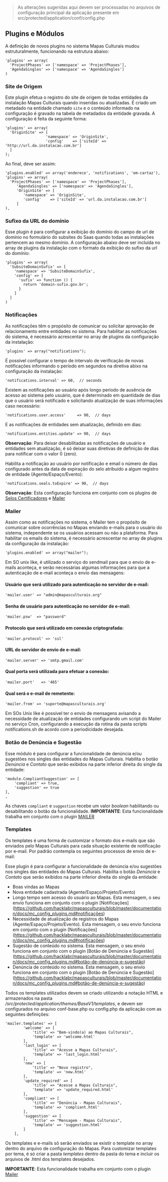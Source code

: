 > As alterações sugeridas aqui devem ser processadas no arquivos de configuração principal da aplicação presente em src/protected/application/conf/config.php

## Plugins e Módulos

A definição de novos plugins no sistema Mapas Culturais mudou estruturalmente, funcionando na estrutura abaixo:

```
'plugins' => array(
  'ProjectPhases' => ['namespace' => 'ProjectPhases'],
  'AgendaSingles' => ['namespace' => 'AgendaSingles']
)
```
### Site de Origem
Este plugin efetua o registro do site de origem de todas entidades da instalação Mapas Culturais quando inseridas ou atualizadas. É criado um metadado na entidade chamado ```site``` e o conteúdo informado na configuração é gravado na tabela de metadados da entidade gravada. A configuração é feita da seguinte forma:

```
'plugins' => array(
  'OriginSite' => [
                  'namespace' => 'OriginSite',
                  'config'    => ['siteId' => 'http://url.da.instalacao.com.br']
  ]
);
```

Ao final, deve ser assim:

```
'plugins.enabled' => array('endereco', 'notifications', 'em-cartaz'),
'plugins' => array(
  'ProjectPhases' => ['namespace' => 'ProjectPhases'],
     'AgendaSingles' => ['namespace' => 'AgendaSingles'],
     'OriginSite' => [
        'namespace' => 'OriginSite',
        'config'    => ['siteId' => 'url.da.instalacao.com.br']
     ]
),
```
### Sufixo da URL do domínio
Esse plugin é para configurar a exibição do domínio do campo de url de domínio no formulário do subsites do Saas quando todas as instalações pertencem ao mesmo domínio. A configuração abaixo deve ser incluída no array de plugins da instalação com o formato da exibição do sufixo da url do domínio:

```
'plugins' => array(
  'SubsiteDomainSufix' => [
    'namespace' => 'SubsiteDomainSufix',
    'config' => [
      'sufix' => function () {
        return 'domain-sufix.gov.br';
      }
    ]
  ]
)
```

### Notificações
As notificações têm o propósito de comunicar ou solicitar aprovação de relacionamento entre entidades no sistema.
Para habilitar as notificações do sistema, é necessário acrescentar no array de plugins da configuração da instalação:

```
'plugins' => array("notifications");
```

É possível configurar o tempo de intervalo de verificação de novas notificações informando o período em segundos na diretiva abixo na configuração da instalação:

```
'notifications.interval' => 60,  // seconds
```

Existem as notificações ao usuário após longo período de ausência de acesso ao sistema pelo usuário, que é determinado em quantidade de dias que o usuário será notificado e solicitando atualização de suas informações caso necessário:
```
'notifications.user.access'     => 90,  // days
```
E as notificações de entidades sem atualização, definido em dias:
```
'notifications.entities.update' => 90,  // days
```
**Observação**: Para deixar desabilitadas as notificações de usuário e entidades sem atualização, é só deixar suas diretivas de definição de dias para notificar com o valor 0 (zero).

Habilita a notificação ao usuário por notificação e email o número de dias configurado antes da data de expiração do selo atribuído a algum registro de entidade (Agente/Espaço/Evento):
```
'notifications.seals.toExpire' => 90,  // days
```
**Observação**: Esta configuração funciona em conjunto com os plugins de [Selos Certificadores](https://github.com/hacklabr/mapasculturais/blob/master/documentation/docs/mc_config_seal.md) e [Mailer](https://github.com/hacklabr/mapasculturais/blob/master/documentation/docs/mc_config_plugins.md#mailer)

### Mailer
Assim como as notificações no sistema, o Mailer tem o propósito de comunicar sobre ocorrências no Mapas enviando e-mails para o usuário do sistema, independente se os usuários acessam ou não a plataforma.
Para habilitar os emails do sistema, é necessário acrescentar no array de plugins da configuração da instalação:

```
'plugins.enabled' => array("mailer");
```

Em SO unix like, é utilizado o serviço do sendmail para que o envio de e-mails aconteça, e serão necessárias algumas informações para que a autenticação de e-mail aconteça o envio das mensagens:

#### Usuário que será utilizado para autenticação no servidor de e-mail:
```
'mailer.user' => "admin@mapasculturais.org"
```
#### Senha de usuário para autenticação no servidor de e-mail:
```
'mailer.psw'  => "password"
```
#### Protocolo que será utilizado em conexão criptografada:
```
'mailer.protocol' => 'ssl'
```
#### URL do servidor de envio de e-mail:
```
'mailer.server' => 'smtp.gmail.com'
```
#### Qual porta será utilizada para efetuar a conexão:
```
'mailer.port'   => '465'
```
#### Qual será o e-mail de remetente:
```
'mailer.from' => 'suporte@mapasculturais.org'
```
Em SOs Unix like é possível ter o envio de mensagens avisando a necessidade de atualização de entidades configurando um script do Mailer no serviço Cron, configurando a execução da rotina da pasta scripts notifications.sh de acordo com a periodicidade desejada.

### Botão de Denúncia e Sugestão
Esse módulo é para configurar a funcionalidade de denúncia e/ou sugestões nos singles das entidades do Mapas Culturais. Habilita o botão *Denúncia* e *Contato* que serão exibidos na parte inferior direita do single da entidade:

```
'module.CompliantSuggestion' => [
    'compliant' => true,
    'suggestion' => true
],
,
```
As chaves `compliant` e `suggestion` recebe um valor *boolean* habilitando ou desabilitando o botão da funcionalidade.
**IMPORTANTE**: Esta funcionalidade trabalha em conjunto com o plugin [MAILER](https://github.com/hacklabr/mapasculturais/blob/master/documentation/docs/mc_config_plugins.md#mailer)

### Templates
Os templates é uma forma de customizar o formato dos e-mails que são enviados pelo Mapas Culturais para cada situação existente de notificação por e-mail. Por padrão contempla os seguintes processos de envio de e-mail:

Esse plugin é para configurar a funcionalidade de denúncia e/ou sugestões nos singles das entidades do Mapas Culturais. Habilita o botão *Denúncia* e *Contato* que serão exibidos na parte inferior direita do single da entidade:
* Boas vindas ao Mapas
* Nova entidade cadastrada (Agente/Espaço/Projeto/Evento)
* Longo tempo sem acesso do usuário ao Mapas. Esta mensagem, o seu envio funciona em conjunto com o plugin [Notificações] (https://github.com/hacklabr/mapasculturais/blob/master/documentation/docs/mc_config_plugins.md#notificações)
* Necessidade de atualização de registros do Mapas (Agente/Espaço/Projeto/Evento). Esta mensagem, o seu envio funciona em conjunto com o plugin [Notificações] (https://github.com/hacklabr/mapasculturais/blob/master/documentation/docs/mc_config_plugins.md#notificações)
* Sugestão de conteúdo no sistema. Esta mensagem, o seu envio funciona em conjunto com o plugin [Botão de Denúncia e Sugestão] (https://github.com/hacklabr/mapasculturais/blob/master/documentation/docs/mc_config_plugins.md#botão-de-denúncia-e-sugestão)
* Denúncia de conteúdo no sistema. Esta mensagem, o seu envio funciona em conjunto com o plugin [Botão de Denúncia e Sugestão] (https://github.com/hacklabr/mapasculturais/blob/master/documentation/docs/mc_config_plugins.md#botão-de-denúncia-e-sugestão)

Todos os templates utilizados devem se criado utilizando a notação HTML e armazenados na pasta */src/protected/application/themes/BaseV1/templates*, e devem ser configurados no arquivo conf-base.php ou config.php da aplicação com as seguintes definições:
```
'mailer.templates' => [
        'welcome' => [
            'title' => "Bem-vindo(a) ao Mapas Culturais",
            'template' => 'welcome.html'
        ],
        'last_login' => [
            'title' => "Acesse a Mapas Culturais",
            'template' => 'last_login.html'
        ],
        'new' => [
            'title' => "Novo registro",
            'template' => 'new.html'
        ],
        'update_required' => [
            'title' => "Acesse a Mapas Culturais",
            'template' => 'update_required.html'
        ],
        'compliant' => [
            'title' => "Denúncia - Mapas Culturais",
            'template' => 'compliant.html'
        ],
        'suggestion' => [
            'title' => "Mensagem - Mapas Culturais",
            'template' => 'suggestion.html'
        ]
    ],
```
Os templates e e-mails sõ serão enviados se existir o template no array dentro do arquivo de configuração do Mapas. Para customizar templates por tema, é só criar a pasta _templates_ dentro da pasta do tema e incluir os arquivos de .html dos templates desejados.

**IMPORTANTE**: Esta funcionalidade trabalha em conjunto com o plugin [Mailer](https://github.com/hacklabr/mapasculturais/blob/master/documentation/docs/mc_config_plugins.md#mailer)
